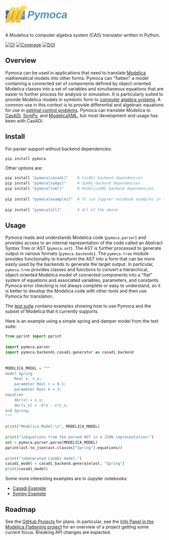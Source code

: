 # <img alt="Pymoca" src="https://raw.githubusercontent.com/pymoca/pymoca/refs/heads/master/branding/icons/pymocalogo.svg" height="60">
A Modelica to computer algebra system (CAS) translator written in Python.

[![CI](https://github.com/pymoca/pymoca/workflows/CI/badge.svg)](https://github.com/pymoca/pymoca/actions?query=workflow%3ACI)
[![Coverage](https://codecov.io/gh/pymoca/pymoca/branch/master/graph/badge.svg)](https://codecov.io/gh/pymoca/pymoca)
[![DOI](https://zenodo.org/badge/20664755.svg)](https://zenodo.org/badge/latestdoi/20664755)

## Overview
Pymoca can be used in applications that need to translate [Modelica](https://modelica.org) mathematical models into other forms. Pymoca can "flatten" a model containing a connected set of components defined by object-oriented Modelica classes into a set of variables and simultaneous equations that are easier to further process for analysis or simulation. It is particularly suited to provide Modelica models in symbolic form to [computer algebra systems](https://en.wikipedia.org/wiki/Computer_algebra_system). A common use in this context is to provide differential and algebraic equations for use in [optimal control problems](https://en.wikipedia.org/wiki/Optimal_control). Pymoca can translate Modelica to [CasADi](https://web.casadi.org), [SymPy](https://www.sympy.org), and [ModelicaXML](https://github.com/modelica-association/ModelicaXML), but most development and usage has been with CasADi.

## Install

For parser support without backend dependencies:
```bash
pip install pymoca
```

Other options are:
```bash
pip install "pymoca[casadi]"    # CasADi backend dependencies
pip install "pymoca[sympy]"     # SymPy backend dependencies
pip install "pymoca[lxml]"      # ModelicaXML backend dependencies

pip install "pymoca[examples]"  # To run Jupyter notebook examples in the repo

pip install "pymoca[all]"       # All of the above
```

## Usage

Pymoca reads and understands Modelica code (`pymoca.parser`) and provides access to an internal representation of the code called an Abstract Syntax Tree or AST (`pymoca.ast`). The AST is further processed to generate output in various formats (`pymoca.backends`). The `pymoca.tree` module provides functionality to transform the AST into a form that can be more easily used by the backends to generate the target output. In particular, `pymoca.tree` provides classes and functions to convert a hierarchical, object-oriented Modelica model of connected components into a "flat" system of equations and associated variables, parameters, and constants. Pymoca error checking is not always complete or easy to understand, so it is better to develop the Modelica code with other tools and then use Pymoca for translation.

The [test suite](https://github.com/pymoca/pymoca/tree/master/test) contains examples showing how to use Pymoca and the subset of Modelica that it currently supports.

Here is an example using a simple spring and damper model from the test suite:

```Python
from pprint import pprint

import pymoca.parser
import pymoca.backends.casadi.generator as casadi_backend


MODELICA_MODEL = """
model Spring
    Real x, v_x;
    parameter Real c = 0.1;
    parameter Real k = 2;
equation
    der(x) = v_x;
    der(v_x) = -k*x - c*v_x;
end Spring;
"""

print("Modelica Model:\n", MODELICA_MODEL)

print("\nEquations from the parsed AST in a JSON representation:")
ast = pymoca.parser.parse(MODELICA_MODEL)
pprint(ast.to_json(ast.classes["Spring"].equations))

print("\nGenerated CasADi model:")
casadi_model = casadi_backend.generate(ast, "Spring")
print(casadi_model)
```

Some more interesting examples are in Jupyter notebooks:

* [Casadi Example](https://github.com/pymoca/pymoca/blob/master/test/notebooks/Casadi.ipynb)
* [Sympy Example](https://github.com/pymoca/pymoca/blob/master/test/notebooks/Spring.ipynb)

## Roadmap

See the [GitHub Projects](https://github.com/orgs/pymoca/projects) for plans. In particular, see the [Info Panel in the Modelica Flattening project](https://github.com/orgs/pymoca/projects/1/views/1?pane=info) for an overview of a project getting some current focus. Breaking API changes are expected.

<!--- vim:ts=4:sw=4:expandtab:
!-->
